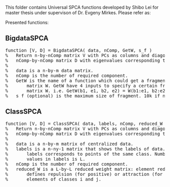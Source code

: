 This folder contains Universal SPCA functions developed by Shibo Lei for master thesis under supervison of Dr. Evgeny Mirkes.
Please refer as:


Presented functions:

## BigdataSPCA

<pre>
function [V, D] = BigdataSPCA( data, nComp, GetW, s_f )
%   Return n-by-nComp matrix V with PCs as columns and diagonal
%   nComp-by-nComp matrix D with eigenvalues corresponding to PCs.
%
%   data is a n-by-m data matrix.
%   nComp is the number of required component.
%   GetW is the name of a function which could get a fragment of weights
%       matrix W. GetW have 4 inputs to specify a certain fragment of
%       matrix W. i.e. GetW(b1, e1, b2, e2) = W(b1:e1, b2:e2)
%   s_f (optional) is the maximum size of fragment. 10k if not specified.
</pre>

## ClassSPCA

<pre>
function [V, D] = ClassSPCA( data, labels, nComp, reduced_W )
%   Return n-by-nComp matrix V with PCs as columns and diagonal
%   nComp-by-nComp matrix D with eigenvalues corresponding to PCs.
%
%   data is a n-by-m matrix of centralized data.
%   labels is a n-ny-1 matrix that shows the labels of data. The same
%       labels corresponds to points of the same class. Number of unique
%       values in labels is L.
%   nComp is the number of required component.
%   reduced_W is a L-by-L reduced weight matrix: element reduced_W(i,j)
%       defines repulsion (for positive) or attraction (for negative) of
%       elements of classes i and j.
</pre>
